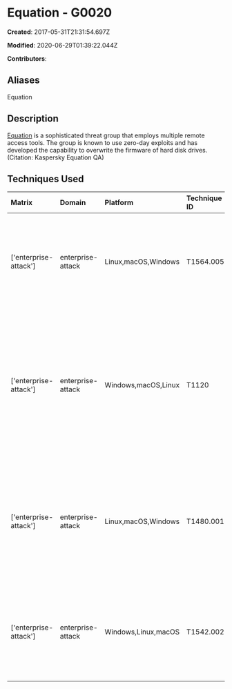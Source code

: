 # Equation - G0020

**Created**: 2017-05-31T21:31:54.697Z

**Modified**: 2020-06-29T01:39:22.044Z

**Contributors**: 

## Aliases

Equation

## Description

[Equation](https://attack.mitre.org/groups/G0020) is a sophisticated threat group that employs multiple remote access tools. The group is known to use zero-day exploits and has developed the capability to overwrite the firmware of hard disk drives. (Citation: Kaspersky Equation QA)

## Techniques Used

|Matrix|Domain|Platform|Technique ID|Technique Name|Use|
| :---| :---| :---| :---| :---| :---|
|['enterprise-attack']|enterprise-attack|Linux,macOS,Windows|T1564.005|Hidden File System|[Equation](https://attack.mitre.org/groups/G0020) has used an encrypted virtual file system stored in the Windows Registry.(Citation: Kaspersky Equation QA)|
|['enterprise-attack']|enterprise-attack|Windows,macOS,Linux|T1120|Peripheral Device Discovery|[Equation](https://attack.mitre.org/groups/G0020) has used tools with the functionality to search for specific information about the attached hard drive that could be used to identify and overwrite the firmware.(Citation: Kaspersky Equation QA)|
|['enterprise-attack']|enterprise-attack|Linux,macOS,Windows|T1480.001|Environmental Keying|[Equation](https://attack.mitre.org/groups/G0020) has been observed utilizing environmental keying in payload delivery.(Citation: Kaspersky Gauss Whitepaper)(Citation: Kaspersky Equation QA)|
|['enterprise-attack']|enterprise-attack|Windows,Linux,macOS|T1542.002|Component Firmware|[Equation](https://attack.mitre.org/groups/G0020) is known to have the capability to overwrite the firmware on hard drives from some manufacturers.(Citation: Kaspersky Equation QA) |
